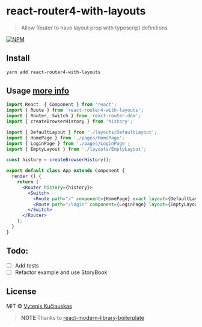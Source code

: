 # react-router4-with-layouts

> Allow Router to have layout prop with typescript definitions

[![NPM](https://img.shields.io/npm/v/react-router4-with-layouts.svg)](https://www.npmjs.com/package/react-router4-with-layouts)

## Install

```bash
yarn add react-router4-with-layouts
```

## Usage [more info](https://github.com/nfq-eta/react-router4-with-layouts/tree/master/example)

```jsx
import React, { Component } from 'react';
import { Route } from 'react-router4-with-layouts';
import { Router, Switch } from 'react-router-dom';
import { createBrowserHistory } from 'history';

import { DefaultLayout } from './layouts/DefaultLayout';
import { HomePage } from './pages/HomePage';
import { LoginPage } from './pages/LoginPage';
import { EmptyLayout } from './layouts/EmptyLayout';

const history = createBrowserHistory();

export default class App extends Component {
  render () {
    return (
      <Router history={history}>
        <Switch>
          <Route path="/" component={HomePage} exact layout={DefaultLayout} />
          <Route path="/login" component={LoginPage} layout={EmptyLayout} />
        </Switch>
      </Router>
    );
  }
}
```

## Todo:
* [ ] Add tests
* [ ] Refactor example and use StoryBook

## License

MIT © [Vytenis Kučiauskas](https://github.com/FDiskas)

> **NOTE** Thanks to [react-modern-library-boilerplate](https://github.com/transitive-bullshit/react-modern-library-boilerplate)
